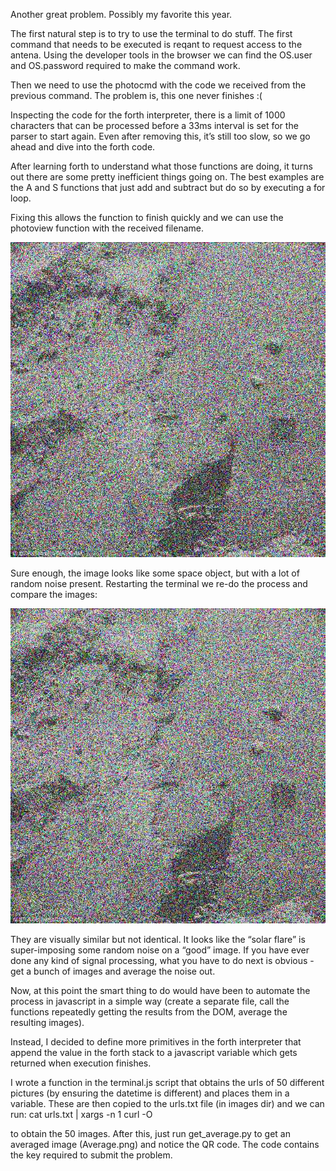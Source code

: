 Another great problem. Possibly my favorite this year.

The first natural step is to try to use the terminal to do stuff. The first command that needs to be executed is
reqant to request access to the antena. Using the developer tools in the browser we can find the OS.user and OS.password
required to make the command work.

Then we need to use the photocmd with the code we received from the previous command. The problem is, this one never finishes :(

Inspecting the code for the forth interpreter, there is a limit of 1000 characters that can be processed before a 33ms interval
is set for the parser to start again. Even after removing this, it’s still too slow, so we go ahead and dive into the forth code.

After learning forth to understand what those functions are doing, it turns out there are some pretty inefficient
things going on. The best examples are the A and S functions that just add and subtract but do so by executing a for
loop.

Fixing this allows the function to finish quickly and we can use the photoview function with the received filename.

![](https://github.com/pedrosorio/tuenti_2015/blob/master/prob12/images/operator279_466441_1040826_2015_5_1_23_59_27_68122290)

Sure enough, the image looks like some space object, but with a lot of random noise present. Restarting the terminal
we re-do the process and compare the images:

![](https://github.com/pedrosorio/tuenti_2015/blob/master/prob12/images/operator577_127770_603268_2015_5_1_4_23_49_67683961)

They are visually similar but not identical. It looks like the “solar flare” is super-imposing some random noise on a “good” image. If you have ever done
any kind of signal processing, what you have to do next is obvious - get a bunch of images and average the noise out.

Now, at this point the smart thing to do would have been to automate the process in javascript in a simple way (create a separate
file, call the functions repeatedly getting the results from the DOM, average the resulting images).

Instead, I decided to define more primitives in the forth interpreter that append the value in the forth stack to a javascript
variable which gets returned when execution finishes.

I wrote a function in the terminal.js script that obtains the urls of 50 different pictures (by ensuring the datetime is
different) and places them in a variable. These are then copied to the urls.txt file (in images dir) and we can run:
cat urls.txt | xargs -n 1 curl -O

to obtain the 50 images. After this, just run get_average.py to get an averaged image (Average.png) and notice the QR code.
The code contains the key required to submit the problem.

